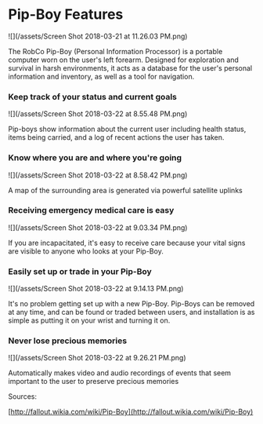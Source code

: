 # Pip-Boy Features

![](/assets/Screen Shot 2018-03-21 at 11.26.03 PM.png)

The RobCo Pip-Boy \(Personal Information Processor\) is a portable computer worn on the user's left forearm. Designed for exploration and survival in harsh environments, it acts as a database for the user's personal information and inventory, as well as a tool for navigation.

### Keep track of your status and current goals

![](/assets/Screen Shot 2018-03-22 at 8.55.48 PM.png)

Pip-boys show information about the current user including health status, items being carried, and a log of recent actions the user has taken.

### Know where you are and where you're going

![](/assets/Screen Shot 2018-03-22 at 8.58.42 PM.png)

A map of the surrounding area is generated via powerful satellite uplinks

### Receiving emergency medical care is easy

![](/assets/Screen Shot 2018-03-22 at 9.03.34 PM.png)

If you are incapacitated, it's easy to receive care because your vital signs are visible to anyone who looks at your Pip-Boy.

### Easily set up or trade in your Pip-Boy

![](/assets/Screen Shot 2018-03-22 at 9.14.13 PM.png)

It's no problem getting set up with a new Pip-Boy. Pip-Boys can be removed at any time, and can be found or traded between users, and installation is as simple as putting it on your wrist and turning it on.

### Never lose precious memories

![](/assets/Screen Shot 2018-03-22 at 9.26.21 PM.png)

Automatically makes video and audio recordings of events that seem important to the user to preserve precious memories

Sources:

[http://fallout.wikia.com/wiki/Pip-Boy](http://fallout.wikia.com/wiki/Pip-Boy)

